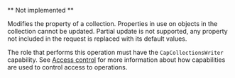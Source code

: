 ** Not implemented **

Modifies the property of a collection. Properties in use on objects in the collection cannot be updated. Partial update is not supported, any property not included in the request is replaced with its default values.

The role that performs this operation must have the `CapCollectionsWriter` capability.
See [Access control](/data-security/identity-and-access-management#access-control) for more information about how
capabilities are used to control access to operations.
